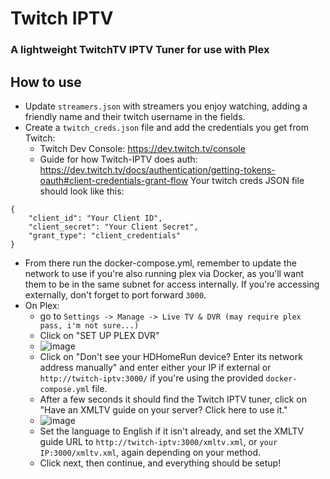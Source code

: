 # Twitch IPTV
### A lightweight TwitchTV IPTV Tuner for use with Plex

## How to use

- Update `streamers.json` with streamers you enjoy watching, adding a friendly name and their twitch username in the fields.
- Create a `twitch_creds.json` file and add the credentials you get from Twitch: 
  - Twitch Dev Console: https://dev.twitch.tv/console
  - Guide for how Twitch-IPTV does auth: https://dev.twitch.tv/docs/authentication/getting-tokens-oauth#client-credentials-grant-flow
Your twitch creds JSON file should look like this:
```
{
    "client_id": "Your Client ID",
    "client_secret": "Your Client Secret",
    "grant_type": "client_credentials"
}
```

- From there run the docker-compose.yml, remember to update the network to use if you're also running plex via Docker, as you'll want them to be in the same subnet for access internally. If you're accessing externally, don't forget to port forward `3000`.
- On Plex:
  - go to `Settings -> Manage -> Live TV & DVR (may require plex pass, i'm not sure...)`
  - Click on "SET UP PLEX DVR"
  - ![image](https://user-images.githubusercontent.com/8694395/170112182-f61b2077-4787-41f4-99a2-5a9a759a80d8.png)
  - Click on "Don't see your HDHomeRun device? Enter its network address manually" and enter either your IP if external or `http://twitch-iptv:3000/` if you're using the provided `docker-compose.yml` file.
  - After a few seconds it should find the Twitch IPTV tuner, click on "Have an XMLTV guide on your server? Click here to use it."
  - ![image](https://user-images.githubusercontent.com/8694395/170112482-d8476cf6-9cc5-43e9-aa5b-80a028413173.png)
  - Set the language to English if it isn't already, and set the XMLTV guide URL to `http://twitch-iptv:3000/xmltv.xml`, or `your IP:3000/xmltv.xml`, again depending on your method.
  - Click next, then continue, and everything should be setup!
